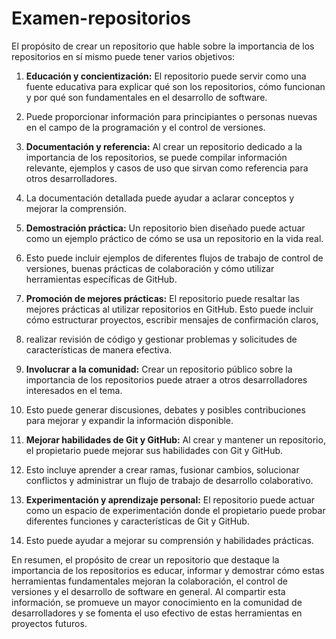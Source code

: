 # Examen-repositorios

El propósito de crear un repositorio que hable sobre la importancia de los repositorios en sí mismo puede tener varios objetivos:

1. **Educación y concientización:** El repositorio puede servir como una fuente educativa para explicar qué son los repositorios, cómo funcionan y por qué son fundamentales en el desarrollo de software.
2. Puede proporcionar información para principiantes o personas nuevas en el campo de la programación y el control de versiones.

3. **Documentación y referencia:** Al crear un repositorio dedicado a la importancia de los repositorios, se puede compilar información relevante, ejemplos y casos de uso que sirvan como referencia para otros desarrolladores.
4.  La documentación detallada puede ayudar a aclarar conceptos y mejorar la comprensión.

5. **Demostración práctica:** Un repositorio bien diseñado puede actuar como un ejemplo práctico de cómo se usa un repositorio en la vida real.
6.  Esto puede incluir ejemplos de diferentes flujos de trabajo de control de versiones, buenas prácticas de colaboración y cómo utilizar herramientas específicas de GitHub.

7. **Promoción de mejores prácticas:** El repositorio puede resaltar las mejores prácticas al utilizar repositorios en GitHub. Esto puede incluir cómo estructurar proyectos, escribir mensajes de confirmación claros,
8. realizar revisión de código y gestionar problemas y solicitudes de características de manera efectiva.

9. **Involucrar a la comunidad:** Crear un repositorio público sobre la importancia de los repositorios puede atraer a otros desarrolladores interesados en el tema.
10. Esto puede generar discusiones, debates y posibles contribuciones para mejorar y expandir la información disponible.

11. **Mejorar habilidades de Git y GitHub:** Al crear y mantener un repositorio, el propietario puede mejorar sus habilidades con Git y GitHub.
12. Esto incluye aprender a crear ramas, fusionar cambios, solucionar conflictos y administrar un flujo de trabajo de desarrollo colaborativo.

13. **Experimentación y aprendizaje personal:** El repositorio puede actuar como un espacio de experimentación donde el propietario puede probar diferentes funciones y características de Git y GitHub.
14. Esto puede ayudar a mejorar su comprensión y habilidades prácticas.

En resumen, el propósito de crear un repositorio que destaque la importancia de los repositorios es educar, informar y demostrar cómo estas herramientas fundamentales mejoran la colaboración, 
el control de versiones y el desarrollo de software en general. 
Al compartir esta información, se promueve un mayor conocimiento en la comunidad de desarrolladores y se fomenta el uso efectivo de estas herramientas en proyectos futuros.
